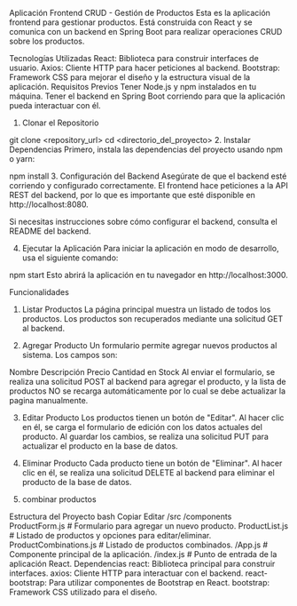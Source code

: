 Aplicación Frontend CRUD - Gestión de Productos
Esta es la aplicación frontend para gestionar productos. Está construida con React y se comunica con un backend en Spring Boot para realizar operaciones CRUD sobre los productos.

Tecnologías Utilizadas
React: Biblioteca para construir interfaces de usuario.
Axios: Cliente HTTP para hacer peticiones al backend.
Bootstrap: Framework CSS para mejorar el diseño y la estructura visual de la aplicación.
Requisitos Previos
Tener Node.js y npm instalados en tu máquina.
Tener el backend en Spring Boot corriendo para que la aplicación pueda interactuar con él.

1. Clonar el Repositorio

git clone <repository_url>
cd <directorio_del_proyecto>
2. Instalar Dependencias
Primero, instala las dependencias del proyecto usando npm o yarn:

npm install
3. Configuración del Backend
Asegúrate de que el backend esté corriendo y configurado correctamente. El frontend hace peticiones a la API REST del backend, por lo que es importante que esté disponible en http://localhost:8080.

Si necesitas instrucciones sobre cómo configurar el backend, consulta el README del backend.

4. Ejecutar la Aplicación
Para iniciar la aplicación en modo de desarrollo, usa el siguiente comando:


npm start
Esto abrirá la aplicación en tu navegador en http://localhost:3000.

Funcionalidades
1. Listar Productos
La página principal muestra un listado de todos los productos. Los productos son recuperados mediante una solicitud GET al backend.

2. Agregar Producto
Un formulario permite agregar nuevos productos al sistema. Los campos son:

Nombre
Descripción
Precio
Cantidad en Stock
Al enviar el formulario, se realiza una solicitud POST al backend para agregar el producto, y la lista de productos NO se recarga automáticamente por lo cual se debe actualizar la pagina manualmente.

3. Editar Producto
Los productos tienen un botón de "Editar". Al hacer clic en él, se carga el formulario de edición con los datos actuales del producto. Al guardar los cambios, se realiza una solicitud PUT para actualizar el producto en la base de datos.

4. Eliminar Producto
Cada producto tiene un botón de "Eliminar". Al hacer clic en él, se realiza una solicitud DELETE al backend para eliminar el producto de la base de datos.

5. combinar productos

Estructura del Proyecto
bash
Copiar
Editar
/src
  /components
    ProductForm.js      # Formulario para agregar un nuevo producto.
    ProductList.js      # Listado de productos y opciones para editar/eliminar.
    ProductCombinations.js      # Listado de productos combinados.
  /App.js               # Componente principal de la aplicación.
  /index.js             # Punto de entrada de la aplicación React.
Dependencias
react: Biblioteca principal para construir interfaces.
axios: Cliente HTTP para interactuar con el backend.
react-bootstrap: Para utilizar componentes de Bootstrap en React.
bootstrap: Framework CSS utilizado para el diseño.
